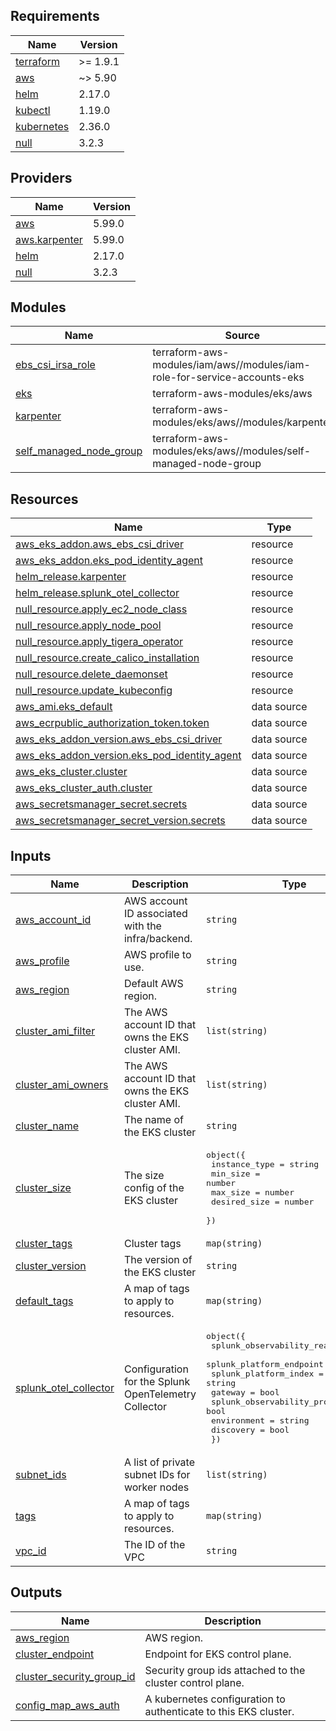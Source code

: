 <!-- BEGIN_TF_DOCS -->
## Requirements

| Name | Version |
|------|---------|
| <a name="requirement_terraform"></a> [terraform](#requirement\_terraform) | >= 1.9.1 |
| <a name="requirement_aws"></a> [aws](#requirement\_aws) | ~> 5.90 |
| <a name="requirement_helm"></a> [helm](#requirement\_helm) | 2.17.0 |
| <a name="requirement_kubectl"></a> [kubectl](#requirement\_kubectl) | 1.19.0 |
| <a name="requirement_kubernetes"></a> [kubernetes](#requirement\_kubernetes) | 2.36.0 |
| <a name="requirement_null"></a> [null](#requirement\_null) | 3.2.3 |

## Providers

| Name | Version |
|------|---------|
| <a name="provider_aws"></a> [aws](#provider\_aws) | 5.99.0 |
| <a name="provider_aws.karpenter"></a> [aws.karpenter](#provider\_aws.karpenter) | 5.99.0 |
| <a name="provider_helm"></a> [helm](#provider\_helm) | 2.17.0 |
| <a name="provider_null"></a> [null](#provider\_null) | 3.2.3 |

## Modules

| Name | Source | Version |
|------|--------|---------|
| <a name="module_ebs_csi_irsa_role"></a> [ebs\_csi\_irsa\_role](#module\_ebs\_csi\_irsa\_role) | terraform-aws-modules/iam/aws//modules/iam-role-for-service-accounts-eks | 5.54.1 |
| <a name="module_eks"></a> [eks](#module\_eks) | terraform-aws-modules/eks/aws | 20.35.0 |
| <a name="module_karpenter"></a> [karpenter](#module\_karpenter) | terraform-aws-modules/eks/aws//modules/karpenter | 20.35.0 |
| <a name="module_self_managed_node_group"></a> [self\_managed\_node\_group](#module\_self\_managed\_node\_group) | terraform-aws-modules/eks/aws//modules/self-managed-node-group | 20.35.0 |

## Resources

| Name | Type |
|------|------|
| [aws_eks_addon.aws_ebs_csi_driver](https://registry.terraform.io/providers/hashicorp/aws/latest/docs/resources/eks_addon) | resource |
| [aws_eks_addon.eks_pod_identity_agent](https://registry.terraform.io/providers/hashicorp/aws/latest/docs/resources/eks_addon) | resource |
| [helm_release.karpenter](https://registry.terraform.io/providers/hashicorp/helm/2.17.0/docs/resources/release) | resource |
| [helm_release.splunk_otel_collector](https://registry.terraform.io/providers/hashicorp/helm/2.17.0/docs/resources/release) | resource |
| [null_resource.apply_ec2_node_class](https://registry.terraform.io/providers/hashicorp/null/3.2.3/docs/resources/resource) | resource |
| [null_resource.apply_node_pool](https://registry.terraform.io/providers/hashicorp/null/3.2.3/docs/resources/resource) | resource |
| [null_resource.apply_tigera_operator](https://registry.terraform.io/providers/hashicorp/null/3.2.3/docs/resources/resource) | resource |
| [null_resource.create_calico_installation](https://registry.terraform.io/providers/hashicorp/null/3.2.3/docs/resources/resource) | resource |
| [null_resource.delete_daemonset](https://registry.terraform.io/providers/hashicorp/null/3.2.3/docs/resources/resource) | resource |
| [null_resource.update_kubeconfig](https://registry.terraform.io/providers/hashicorp/null/3.2.3/docs/resources/resource) | resource |
| [aws_ami.eks_default](https://registry.terraform.io/providers/hashicorp/aws/latest/docs/data-sources/ami) | data source |
| [aws_ecrpublic_authorization_token.token](https://registry.terraform.io/providers/hashicorp/aws/latest/docs/data-sources/ecrpublic_authorization_token) | data source |
| [aws_eks_addon_version.aws_ebs_csi_driver](https://registry.terraform.io/providers/hashicorp/aws/latest/docs/data-sources/eks_addon_version) | data source |
| [aws_eks_addon_version.eks_pod_identity_agent](https://registry.terraform.io/providers/hashicorp/aws/latest/docs/data-sources/eks_addon_version) | data source |
| [aws_eks_cluster.cluster](https://registry.terraform.io/providers/hashicorp/aws/latest/docs/data-sources/eks_cluster) | data source |
| [aws_eks_cluster_auth.cluster](https://registry.terraform.io/providers/hashicorp/aws/latest/docs/data-sources/eks_cluster_auth) | data source |
| [aws_secretsmanager_secret.secrets](https://registry.terraform.io/providers/hashicorp/aws/latest/docs/data-sources/secretsmanager_secret) | data source |
| [aws_secretsmanager_secret_version.secrets](https://registry.terraform.io/providers/hashicorp/aws/latest/docs/data-sources/secretsmanager_secret_version) | data source |

## Inputs

| Name | Description | Type | Default | Required |
|------|-------------|------|---------|:--------:|
| <a name="input_aws_account_id"></a> [aws\_account\_id](#input\_aws\_account\_id) | AWS account ID associated with the infra/backend. | `string` | n/a | yes |
| <a name="input_aws_profile"></a> [aws\_profile](#input\_aws\_profile) | AWS profile to use. | `string` | n/a | yes |
| <a name="input_aws_region"></a> [aws\_region](#input\_aws\_region) | Default AWS region. | `string` | n/a | yes |
| <a name="input_cluster_ami_filter"></a> [cluster\_ami\_filter](#input\_cluster\_ami\_filter) | The AWS account ID that owns the EKS cluster AMI. | `list(string)` | n/a | yes |
| <a name="input_cluster_ami_owners"></a> [cluster\_ami\_owners](#input\_cluster\_ami\_owners) | The AWS account ID that owns the EKS cluster AMI. | `list(string)` | n/a | yes |
| <a name="input_cluster_name"></a> [cluster\_name](#input\_cluster\_name) | The name of the EKS cluster | `string` | n/a | yes |
| <a name="input_cluster_size"></a> [cluster\_size](#input\_cluster\_size) | The size config of the EKS cluster | <pre>object({<br/>    instance_type = string<br/>    min_size      = number<br/>    max_size      = number<br/>    desired_size  = number<br/>  })</pre> | n/a | yes |
| <a name="input_cluster_tags"></a> [cluster\_tags](#input\_cluster\_tags) | Cluster tags | `map(string)` | n/a | yes |
| <a name="input_cluster_version"></a> [cluster\_version](#input\_cluster\_version) | The version of the EKS cluster | `string` | n/a | yes |
| <a name="input_default_tags"></a> [default\_tags](#input\_default\_tags) | A map of tags to apply to resources. | `map(string)` | n/a | yes |
| <a name="input_splunk_otel_collector"></a> [splunk\_otel\_collector](#input\_splunk\_otel\_collector) | Configuration for the Splunk OpenTelemetry Collector | <pre>object({<br/>    splunk_observability_realm     = string<br/>    splunk_platform_endpoint       = string<br/>    splunk_platform_index          = string<br/>    gateway                        = bool<br/>    splunk_observability_profiling = bool<br/>    environment                    = string<br/>    discovery                      = bool<br/>  })</pre> | n/a | yes |
| <a name="input_subnet_ids"></a> [subnet\_ids](#input\_subnet\_ids) | A list of private subnet IDs for worker nodes | `list(string)` | n/a | yes |
| <a name="input_tags"></a> [tags](#input\_tags) | A map of tags to apply to resources. | `map(string)` | n/a | yes |
| <a name="input_vpc_id"></a> [vpc\_id](#input\_vpc\_id) | The ID of the VPC | `string` | n/a | yes |

## Outputs

| Name | Description |
|------|-------------|
| <a name="output_aws_region"></a> [aws\_region](#output\_aws\_region) | AWS region. |
| <a name="output_cluster_endpoint"></a> [cluster\_endpoint](#output\_cluster\_endpoint) | Endpoint for EKS control plane. |
| <a name="output_cluster_security_group_id"></a> [cluster\_security\_group\_id](#output\_cluster\_security\_group\_id) | Security group ids attached to the cluster control plane. |
| <a name="output_config_map_aws_auth"></a> [config\_map\_aws\_auth](#output\_config\_map\_aws\_auth) | A kubernetes configuration to authenticate to this EKS cluster. |
<!-- END_TF_DOCS -->
